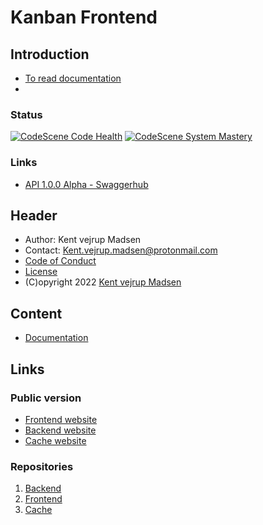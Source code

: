 # Kanban Frontend
## Introduction
* [To read documentation](docs/readme.md)
* []()

### Status
[![CodeScene Code Health](https://codescene.io/projects/26527/status-badges/code-health)](https://codescene.io/projects/26527)
[![CodeScene System Mastery](https://codescene.io/projects/26527/status-badges/system-mastery)](https://codescene.io/projects/26527)


### Links
* [API 1.0.0 Alpha - Swaggerhub](https://app.swaggerhub.com/apis/Goal-Pioneers/kanban-project_backend_api/1.0.0-alpha#/)


## Header
* Author: Kent vejrup Madsen
* Contact: Kent.vejrup.madsen@protonmail.com
* [Code of Conduct](CODE_OF_CONDUCT.md)
* [License](license.md)
* (C)opyright 2022 [Kent vejrup Madsen](https://github.com/KentVejrupMadsen)


## Content
* [Documentation](docs/readme.md)

## Links
### Public version
* [Frontend website](frontend.goalpioneers.com)
* [Backend website](kanban.goalpioneers.com)
* [Cache website](cache.goalpioneers.com)

### Repositories
1. [Backend](https://github.com/KentVejrupMadsen/Kanban-Project-Backend)
2. [Frontend](https://github.com/KentVejrupMadsen/Kanban-Project-Frontend)
3. [Cache](https://github.com/KentVejrupMadsen/Kanban-Project-Cache)
